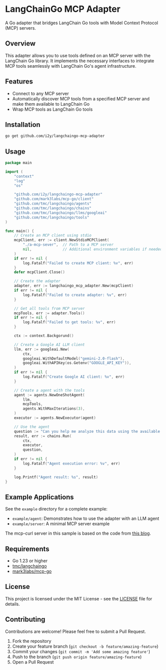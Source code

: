 # LangChainGo MCP Adapter

A Go adapter that bridges LangChain Go tools with Model Context Protocol (MCP) servers.

## Overview

This adapter allows you to use tools defined on an MCP server with the LangChain Go library. It implements the necessary interfaces to integrate MCP tools seamlessly with LangChain Go's agent infrastructure.

## Features

- Connect to any MCP server
- Automatically discover MCP tools from a specified MCP server and make them available to LangChain Go
- Wrap MCP tools as LangChain Go tools

## Installation

```bash
go get github.com/i2y/langchaingo-mcp-adapter
```

## Usage

```go
package main

import (
    "context"
    "log"
    "os"

    "github.com/i2y/langchaingo-mcp-adapter"
    "github.com/mark3labs/mcp-go/client"
    "github.com/tmc/langchaingo/agents"
    "github.com/tmc/langchaingo/chains"
    "github.com/tmc/langchaingo/llms/googleai"
    "github.com/tmc/langchaingo/tools"
)

func main() {
    // Create an MCP client using stdio
    mcpClient, err := client.NewStdioMCPClient(
        "./a-mcp-sever",  // Path to a MCP server
        nil,              // Additional environment variables if needed
    )
    if err != nil {
        log.Fatalf("Failed to create MCP client: %v", err)
    }
    defer mcpClient.Close()

    // Create the adapter
    adapter, err := langchaingo_mcp_adapter.New(mcpClient)
    if err != nil {
        log.Fatalf("Failed to create adapter: %v", err)
    }

    // Get all tools from MCP server
    mcpTools, err := adapter.Tools()
    if err != nil {
        log.Fatalf("Failed to get tools: %v", err)
    }

    ctx := context.Backgorund()

    // Create a Google AI LLM client
    llm, err := googleai.New(
        ctx,
        googleai.WithDefaultModel("gemini-2.0-flash"),
        googleai.WithAPIKey(os.Getenv("GOOGLE_API_KEY")),
    )
    if err != nil {
        log.Fatalf("Create Google AI client: %v", err)
    }

    // Create a agent with the tools
    agent := agents.NewOneShotAgent(
        llm,
        mcpTools,
        agents.WithMaxIterations(3),
    )
    executor := agents.NewExecutor(agent)

    // Use the agent
    question := "Can you help me analyze this data using the available tools?"
    result, err := chains.Run(
        ctx,
        executor,
        question,
    )
    if err != nil {
        log.Fatalf("Agent execution error: %v", err)
    }

    log.Printf("Agent result: %s", result)
}
```

## Example Applications

See the `example` directory for a complete example:

- `example/agent`: Demonstrates how to use the adapter with an LLM agent
- `example/server`: A minimal MCP server example

The mcp-curl server in this sample is based on the code from [this blog](https://k33g.hashnode.dev/creating-an-mcp-server-in-go-and-serving-it-with-docker).

## Requirements

- Go 1.23 or higher
- [tmc/langchaingo](https://github.com/tmc/langchaingo)
- [mark3labs/mcp-go](https://github.com/mark3labs/mcp-go)

## License

This project is licensed under the MIT License - see the [LICENSE](./LICENSE) file for details.

## Contributing

Contributions are welcome! Please feel free to submit a Pull Request.

1. Fork the repository
2. Create your feature branch (`git checkout -b feature/amazing-feature`)
3. Commit your changes (`git commit -m 'Add some amazing feature'`)
4. Push to the branch (`git push origin feature/amazing-feature`)
5. Open a Pull Request
